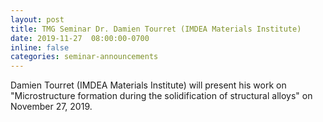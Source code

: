 ```yaml
---
layout: post
title: TMG Seminar Dr. Damien Tourret (IMDEA Materials Institute)
date: 2019-11-27  08:00:00-0700
inline: false
categories: seminar-announcements
---
```


Damien Tourret (IMDEA Materials Institute) will present his work on "Microstructure formation during the solidification of structural alloys" on November 27, 2019.

